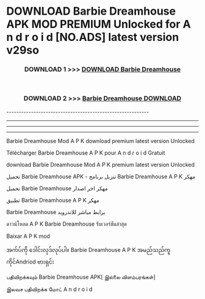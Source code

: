 # DOWNLOAD Barbie Dreamhouse  APK MOD PREMIUM Unlocked for A n d r o i d [NO.ADS] latest version v29so 



<div align="center">

<h3>DOWNLOAD 1 >>> <a href="https://getmod2.web.app/?judul=Barbie Dreamhouse ">DOWNLOAD Barbie Dreamhouse </a></h3><br>

<h3>DOWNLOAD 2 >>> <a href="https://getmod2.web.app/?judul=Barbie Dreamhouse ">Barbie Dreamhouse  DOWNLOAD </a></h3>

</div>
----------------------------------------------------------

----------------------------------------------------------

----------------------------------------------------------

----------------------------------------------------------

Barbie Dreamhouse  Mod A P K download premium latest version Unlocked

Télécharger Barbie Dreamhouse  A P K pour A n d r o i d Gratuit

download Barbie Dreamhouse  Mod A P K premium latest version Unlocked

تحميل Barbie Dreamhouse  APK - تنزيل برنامج Barbie Dreamhouse  A P K مهكر

تحميل Barbie Dreamhouse  مهكر اخر اصدار

تطبيق Barbie Dreamhouse  A P K مهكر

Barbie Dreamhouse  برابط مباشر للاندرويد

ดาวน์โหลด A P K Barbie Dreamhouse  รับเวอร์ชันล่าสุด

Baixar A P K mod

အက်ပ်ကို ဒေါင်းလုဒ်လုပ်ပါ။ Barbie Dreamhouse  A P K အမည်သည်ကူကိုင်Andriod ဗားရှင်း

பதிவிறக்கவும் Barbie Dreamhouse  APK[ இல்லை விளம்பரங்கள்] 
 
இலவச பதிவிறக்க மோட் A n d r o i d



